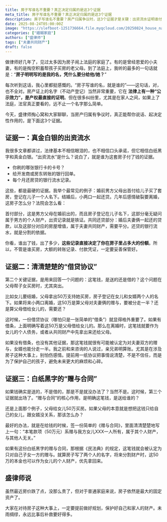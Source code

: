 ```yaml
---
title: 房子写谁名不重要？真正决定归属的是这3个证据
meta_title: 房子写谁名不重要？真正决定归属的是这3个证据
description: 房子写谁名不重要？房产归属争议时，这3个证据才是关键：出资流水证明谁付钱、借贷协议区分赠与借款、赠与合同明确受益人。盛律师详解房产证名字的法律效力，解析婚前父母出资、婚后共同还贷的财产分割规则。教你如何保护自己和家人财产，避免离婚时房产纠纷。包含银行流水、借条、赠与合同等实用法律技巧，让你买房时心中有数。
date: 2025-08-24T05:00:00Z
image: "https://slefboot-1251736664.file.myqcloud.com/20250824_house_name.webp"
categories: ["婚姻家庭"]
authors: ["盛律师"]
tags: ["夫妻共同财产"]
draft: false
---
```


做律师好几年了，见过太多因为房子闹上法庭的家庭了。有的是曾经恩爱的小夫妻，有的是掏空积蓄帮孩子买房的老父母。到了法庭上，我听的最多的一句话就是：“**房子明明写的是我的名，凭什么要分给他/她？**”

每次听到这话，我心里都挺感慨的。“房子写谁的名，就是谁的”——这句话，对，也不全对。房产证上的名字（不动产登记）当然非常重要，它在 **法律上有一种“公示效力”，是产权最直接的证明**。但在很多纠纷里，尤其是在家人之间，如果上了法庭，法官真正要看的，远不止一个名字那么简单。

今天，盛律师掏心窝和大家聊聊，当房产归属有争议时，真正能帮你说话、起决定性作用的，是下面这3个证据。

## 证据一：真金白银的出资流水

我很多文章都讲过，法律基本不相信眼泪的，也不相信口头承诺，但它相信白纸黑字和真金白银。“出资流水”是什么？说白了，就是谁为这套房子付了钱的证据。

- 你刷的哪张银行卡的卡号？
- 给开发商或房东转账的银行回单。
- 每个月还房贷的银行流水记录。

这些，都是最硬的证据。我举个最常见的例子：婚前男方父母出首付给儿子买了套房，登记在儿子一个人名下。结婚后，小两口一起还贷。几年后感情破裂要离婚，这房子怎么分？法院会怎么看：

首付部分，这是男方父母在婚前出的，而且房子登记在儿子名下，这部分毫无疑问属于男方的个人财产，出资记录就是铁证。共同还贷部分：婚后夫妻俩一起还的贷款，以及这部分对应的房屋增值，属于夫妻共同财产，需要平分。还贷的银行流水，就是分割的依据。

你看，谁出了钱，出了多少，**这些记录直接决定了你在房子里占多大的份额**。所以，不管是谁买房，大额的转账记录、付款凭证，一定要妥善保管好。

## 证据二：清清楚楚的“借贷协议”

第二个关键证据，是用来回答一个问题的：这笔钱，是送的还是借的？这个问题在父母帮子女买房时，尤其突出。

比如女儿要结婚，父母拿出50万支持她买房，房子登记在女儿和女婿两个人的名下。如果将来小两口离婚，这50万是算父母对夫妻俩的赠与，要被分走一半？还是算父母借给女儿的，需要还？

这时候，一份借贷协议（哪怕只是一张简单的“借条”）就显得格外重要了。如果有借条，上面明确写着这50万是父母借给女儿的。那么在离婚时，这笔钱就要作为女儿的个人债务，或者从共同财产中先拿出来还给父母。

如果没有借条，也没有其他证据，那这笔钱就很有可能被认定为对夫妻双方的赠与，女婿也能分走一半。我之前和来咨询的人说过，亲兄弟明算账。尤其是在涉及房子这种大事上，别怕伤感情。提前用一纸协议把事情说清楚，不是不信任，而是为了保护自己的孩子，避免未来更大的麻烦和心碎。

## 证据三：白纸黑字的“赠与合同”

如果钱确实是送的，不是借的，那是不是就没办法了？当然不是。这时候，第三个证据就出场了。“赠与合同”的核心作用，是明确这笔钱，是送给谁的？

还是上面那个例子，父母给女儿50万买房。如果父母的本意就是想把这钱只给自己的女儿，跟女婿没关系，那该怎么办？

最好的办法，就是在给钱的时候，签一份简单的《赠与合同》，里面清清楚楚地写上一句：“本笔款项（50万元）系赠与我方女儿XXX一人所有，属于其个人财产，与其他人无关。”

如果有这份白纸黑字的赠与合同，那根据《民法典》的规定，这笔钱就会被认定为只对自己子女一方的赠与。就算房子写了两个人的名字，将来分割财产时，这50万的本金也可以作为女儿的个人财产，优先拿回来。

## 盛律师说

虽然最近房价跌了点，没那么贵了，但对于普通家庭来说，房子依然是最大的固定资产了。

大家在对待房子这种大事上，一定要提前做好规划，保护好自己和家人的财产。未雨绸缪，永远比事后补救要好得多。